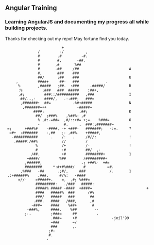 ## Angular Training

### Learning AngularJS and documenting my progress all while building projects.

Thanks for checking out my repo! May fortune find you today. 

                              +                              
                   /         -/          ,                   
                   #        .#         -#.                   
                   #        #,       -##.                    
                   #       ,#       %##                      
                   #       -##     /##                       A
                   #,       ###    ###                       
                   ##/      ;##    ###                       U
         ,         ####+     ##-   ###            .          
          %        ,#####   ;##-  :###     -#####/           R
          :%         ;###   ###  #####    :##+,              
          ,#;         ###::/##########   ,###                I
           ##/..,-    ####/,   .-:###;   ###=                
           ,#######:  ##=          .%#+#####                 N
            ,#######=++              -#####=                 
                 ####;                .##;                   K
                  ##/  ;###%    ,%##%- ,#                    
                   % ,#:-=##=  ,#/::+#= +;=.   %###=         O
                   -           #.     ,  ###:;#######=       
     =;      +###%#    -####, -+ +###-   #######;   -:=.     ?
      =#+  :#######    -,##   ;: ,##%.   +#####,             
       -###########      .    /:   .     /#//:               !
        .#####:/##%           //         /                   
                  %           /+         /-                  !
                  #           :#         ##/  ,-             
                /##.          +#         ########+           1
              =####/         %##        /#########+          
             ,######,                  .; +##%-  +#=         
             ########     *:#+#%###/    #          =#.        
           ,%###   -##      .;#/,     ###           /.       1
     .:+######%    .###.     #/%:   -####                    
          =//-    =#####+.    =,  ,#; %###=                  
                  #########:   ./###   #####:                
                  #####% ##### -####  +####=                         +              
                  ####   #####%  ###      /#%               
                  ###/   #####   ###       ##               
                 .###.   ####   /###,      ,#               
                -###=    ####    %##+       #               
              -###%,     ####.    %##        --              
             ;:.         ;###=     ##         .              
                         .###=     +#                -joil'99
                         =###      =/                        
                         ###       ,.                        
                        ;#:                                  
                        #.                                   
                       -
